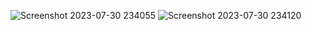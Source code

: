 ![Screenshot 2023-07-30 234055](https://github.com/abhay0933/personaldetail/assets/127731916/9efd1b1e-91fa-441a-afdf-7dfde80a0ddf)
![Screenshot 2023-07-30 234120](https://github.com/abhay0933/personaldetail/assets/127731916/07538b33-6320-49a0-9025-068b9dbe2475)
